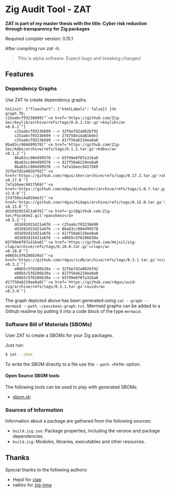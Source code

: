 # Zig Audit Tool - ZAT

**ZAT is part of my master thesis with the title: Cyber risk reduction through transparency for Zig packages**

Required compiler version: 0.15.1

After compiling run _zat -h_.

> This is alpha software. Expect bugs and breaking changes!

## Features

### Dependency Graphs

Use ZAT to create dependency graphs.

```mermaid
%%{init: {"flowchart": {"htmlLabels": false}} }%%
graph TD;
c25aabcf9323b699["`<a href='https://github.com/Zig-Sec/keylib/archive/refs/tags/0.6.1.tar.gz'>keylib</a>
v0.6.1`"]
    c25aabcf9323b699 --> 32fbe7d2a082bf92
    c25aabcf9323b699 --> 274758e14a01bde3
    c25aabcf9323b699 --> d17f50a6219ee8a0
8ba83cc904d99578["`<a href='https://github.com/Zig-Sec/kdbx/archive/refs/tags/0.1.2.tar.gz'>kdbx</a>
v0.1.2`"]
    8ba83cc904d99578 --> 65f99e6f07a316a0
    8ba83cc904d99578 --> d17f50a6219ee8a0
    8ba83cc904d99578 --> 7a7a16eec9417569
32fbe7d2a082bf92["`<a href='https://github.com/r4gus/zbor/archive/refs/tags/0.17.2.tar.gz'>zbor</a>
v0.17.0`"]
7a7a16eec9417569["`<a href='https://github.com/edqx/dishwasher/archive/refs/tags/1.0.7.tar.gz'>dishwasher</a>
v2.0.0`"]
274758e14a01bde3["`<a href='https://github.com/r4gus/hidapi/archive/refs/tags/0.15.0.tar.gz'>hidapi</a>
v0.15.0`"]
dd1692d15d21a6f6["`<a href='git@github.com:Zig-Sec/PassKeeZ.git'>passkeez</a>
v0.5.2`"]
    dd1692d15d21a6f6 --> c25aabcf9323b699
    dd1692d15d21a6f6 --> 8ba83cc904d99578
    dd1692d15d21a6f6 --> d17f50a6219ee8a0
    dd1692d15d21a6f6 --> e06b5c5f6286b39a
65f99e6f07a316a0["`<a href='https://github.com/Hejsil/zig-clap/archive/refs/tags/0.10.0.tar.gz'>clap</a>
v0.10.0`"]
e06b5c5f6286b39a["`<a href='https://github.com/r4gus/ccdb/archive/refs/tags/0.3.1.tar.gz'>ccdb</a>
v0.3.2`"]
    e06b5c5f6286b39a --> 32fbe7d2a082bf92
    e06b5c5f6286b39a --> d17f50a6219ee8a0
    e06b5c5f6286b39a --> 65f99e6f07a316a0
d17f50a6219ee8a0["`<a href='https://github.com/r4gus/uuid-zig/archive/refs/tags/0.3.1.tar.gz'>uuid</a>
v0.3.0`"]
```

The graph depicted above has been generated using `zat --graph --mermaid --path ~/passkeez-graph.txt`. Mermaid graphs can be added to a Github readme by putting it into a code block of the type `mermaid`.

### Software Bill of Materials (SBOMs)

User ZAT to create a SBOMs for your Zig packages.

Just run:
```bash
$ zat --sbom
```

To write the SBOM directly to a file use the `--path <PATH>` option.

#### Open Source SBOM tools

The following tools can be used to play with generated SBOMs:
- [sbom.sh](https://sbom.sh)

### Sources of Information

Information about a package are gathered from the following sources:

- `build.zig.zon`: Package properties, including the version and package dependencies.
- `build.zig`: Modules, libraries, executables and other resources.

## Thanks

Special thanks to the following authors:
- Hejsil for [clap](https://github.com/Hejsil/zig-clap)
- nektro for [zig-time](https://github.com/nektro/zig-time)    

